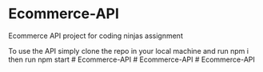 # Ecommerce-API
Ecommerce API project for coding ninjas assignment


To use the API simply clone the repo in your local machine and run
npm i
then run
npm start
#   E c o m m e r c e - A P I  
 #   E c o m m e r c e - A P I  
 #   E c o m m e r c e - A P I  
 